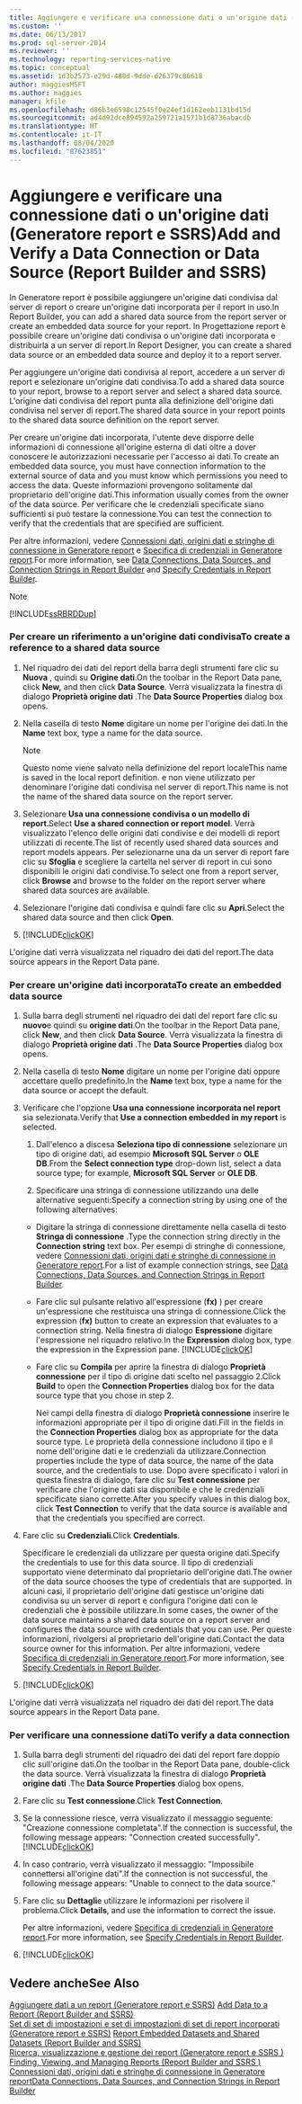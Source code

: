 ```yaml
---
title: Aggiungere e verificare una connessione dati o un'origine dati (Generatore report e SSRS) | Microsoft Docs
ms.custom: ''
ms.date: 06/13/2017
ms.prod: sql-server-2014
ms.reviewer: ''
ms.technology: reporting-services-native
ms.topic: conceptual
ms.assetid: 1d3b2573-e29d-480d-9dde-d26379c86618
author: maggiesMSFT
ms.author: maggies
manager: kfile
ms.openlocfilehash: d86b3e6598c12545f0e24ef1d162eeb1131bd15d
ms.sourcegitcommit: ad4d92dce894592a259721a1571b1d8736abacdb
ms.translationtype: MT
ms.contentlocale: it-IT
ms.lasthandoff: 08/04/2020
ms.locfileid: "87623851"
---
```

# <a name="add-and-verify-a-data-connection-or-data-source-report-builder-and-ssrs"></a><span data-ttu-id="c1a36-102">Aggiungere e verificare una connessione dati o un'origine dati (Generatore report e SSRS)</span><span class="sxs-lookup"><span data-stu-id="c1a36-102">Add and Verify a Data Connection or Data Source (Report Builder and SSRS)</span></span>
  <span data-ttu-id="c1a36-103">In Generatore report è possibile aggiungere un'origine dati condivisa dal server di report o creare un'origine dati incorporata per il report in uso.</span><span class="sxs-lookup"><span data-stu-id="c1a36-103">In Report Builder, you can add a shared data source from the report server or create an embedded data source for your report.</span></span> <span data-ttu-id="c1a36-104">In Progettazione report è possibile creare un'origine dati condivisa o un'origine dati incorporata e distribuirla a un server di report.</span><span class="sxs-lookup"><span data-stu-id="c1a36-104">In Report Designer, you can create a shared data source or an embedded data source and deploy it to a report server.</span></span>  
  
 <span data-ttu-id="c1a36-105">Per aggiungere un'origine dati condivisa al report, accedere a un server di report e selezionare un'origine dati condivisa.</span><span class="sxs-lookup"><span data-stu-id="c1a36-105">To add a shared data source to your report, browse to a report server and select a shared data source.</span></span> <span data-ttu-id="c1a36-106">L'origine dati condivisa del report punta alla definizione dell'origine dati condivisa nel server di report.</span><span class="sxs-lookup"><span data-stu-id="c1a36-106">The shared data source in your report points to the shared data source definition on the report server.</span></span>  
  
 <span data-ttu-id="c1a36-107">Per creare un'origine dati incorporata, l'utente deve disporre delle informazioni di connessione all'origine esterna di dati oltre a dover conoscere le autorizzazioni necessarie per l'accesso ai dati.</span><span class="sxs-lookup"><span data-stu-id="c1a36-107">To create an embedded data source, you must have connection information to the external source of data and you must know which permissions you need to access the data.</span></span> <span data-ttu-id="c1a36-108">Queste informazioni provengono solitamente dal proprietario dell'origine dati.</span><span class="sxs-lookup"><span data-stu-id="c1a36-108">This information usually comes from the owner of the data source.</span></span> <span data-ttu-id="c1a36-109">Per verificare che le credenziali specificate siano sufficienti si può testare la connessione.</span><span class="sxs-lookup"><span data-stu-id="c1a36-109">You can test the connection to verify that the credentials that are specified are sufficient.</span></span>  
  
 <span data-ttu-id="c1a36-110">Per altre informazioni, vedere [Connessioni dati, origini dati e stringhe di connessione in Generatore report](../data-connections-data-sources-and-connection-strings-in-report-builder.md) e [Specifica di credenziali in Generatore report](../specify-credentials-in-report-builder.md).</span><span class="sxs-lookup"><span data-stu-id="c1a36-110">For more information, see [Data Connections, Data Sources, and Connection Strings in Report Builder](../data-connections-data-sources-and-connection-strings-in-report-builder.md) and [Specify Credentials in Report Builder](../specify-credentials-in-report-builder.md).</span></span>  
  
> [!NOTE]  
>  [!INCLUDE[ssRBRDDup](../../includes/ssrbrddup-md.md)]  
  
### <a name="to-create-a-reference-to-a-shared-data-source"></a><span data-ttu-id="c1a36-111">Per creare un riferimento a un'origine dati condivisa</span><span class="sxs-lookup"><span data-stu-id="c1a36-111">To create a reference to a shared data source</span></span>  
  
1.  <span data-ttu-id="c1a36-112">Nel riquadro dei dati del report della barra degli strumenti fare clic su **Nuova** , quindi su **Origine dati**.</span><span class="sxs-lookup"><span data-stu-id="c1a36-112">On the toolbar in the Report Data pane, click **New,** and then click **Data Source**.</span></span> <span data-ttu-id="c1a36-113">Verrà visualizzata la finestra di dialogo **Proprietà origine dati** .</span><span class="sxs-lookup"><span data-stu-id="c1a36-113">The **Data Source Properties** dialog box opens.</span></span>  
  
2.  <span data-ttu-id="c1a36-114">Nella casella di testo **Nome** digitare un nome per l'origine dei dati.</span><span class="sxs-lookup"><span data-stu-id="c1a36-114">In the **Name** text box, type a name for the data source.</span></span>  
  
    > [!NOTE]  
    >  <span data-ttu-id="c1a36-115">Questo nome viene salvato nella definizione del report locale</span><span class="sxs-lookup"><span data-stu-id="c1a36-115">This name is saved in the local report definition.</span></span> <span data-ttu-id="c1a36-116">e non viene utilizzato per denominare l'origine dati condivisa nel server di report.</span><span class="sxs-lookup"><span data-stu-id="c1a36-116">This name is not the name of the shared data source on the report server.</span></span>  
  
3.  <span data-ttu-id="c1a36-117">Selezionare **Usa una connessione condivisa o un modello di report**.</span><span class="sxs-lookup"><span data-stu-id="c1a36-117">Select **Use a shared connection or report model**.</span></span> <span data-ttu-id="c1a36-118">Verrà visualizzato l'elenco delle origini dati condivise e dei modelli di report utilizzati di recente.</span><span class="sxs-lookup"><span data-stu-id="c1a36-118">The list of recently used shared data sources and report models appears.</span></span> <span data-ttu-id="c1a36-119">Per selezionarne una da un server di report fare clic su **Sfoglia** e scegliere la cartella nel server di report in cui sono disponibili le origini dati condivise.</span><span class="sxs-lookup"><span data-stu-id="c1a36-119">To select one from a report server, click **Browse** and browse to the folder on the report server where shared data sources are available.</span></span>  
  
4.  <span data-ttu-id="c1a36-120">Selezionare l'origine dati condivisa e quindi fare clic su **Apri**.</span><span class="sxs-lookup"><span data-stu-id="c1a36-120">Select the shared data source and then click **Open**.</span></span>  
  
5.  [!INCLUDE[clickOK](../../includes/clickok-md.md)]  
  
 <span data-ttu-id="c1a36-121">L'origine dati verrà visualizzata nel riquadro dei dati del report.</span><span class="sxs-lookup"><span data-stu-id="c1a36-121">The data source appears in the Report Data pane.</span></span>  
  
### <a name="to-create-an-embedded-data-source"></a><span data-ttu-id="c1a36-122">Per creare un'origine dati incorporata</span><span class="sxs-lookup"><span data-stu-id="c1a36-122">To create an embedded data source</span></span>  
  
1.  <span data-ttu-id="c1a36-123">Sulla barra degli strumenti nel riquadro dei dati del report fare clic su **nuovo**e quindi su **origine dati**.</span><span class="sxs-lookup"><span data-stu-id="c1a36-123">On the toolbar in the Report Data pane, click **New**, and then click **Data Source**.</span></span> <span data-ttu-id="c1a36-124">Verrà visualizzata la finestra di dialogo **Proprietà origine dati** .</span><span class="sxs-lookup"><span data-stu-id="c1a36-124">The **Data Source Properties** dialog box opens.</span></span>  
  
2.  <span data-ttu-id="c1a36-125">Nella casella di testo **Nome** digitare un nome per l'origine dati oppure accettare quello predefinito.</span><span class="sxs-lookup"><span data-stu-id="c1a36-125">In the **Name** text box, type a name for the data source or accept the default.</span></span>  
  
3.  <span data-ttu-id="c1a36-126">Verificare che l'opzione **Usa una connessione incorporata nel report** sia selezionata.</span><span class="sxs-lookup"><span data-stu-id="c1a36-126">Verify that **Use a connection embedded in my report** is selected.</span></span>  
  
    1.  <span data-ttu-id="c1a36-127">Dall'elenco a discesa **Seleziona tipo di connessione** selezionare un tipo di origine dati, ad esempio **Microsoft SQL Server** o **OLE DB**.</span><span class="sxs-lookup"><span data-stu-id="c1a36-127">From the **Select connection type** drop-down list, select a data source type; for example, **Microsoft SQL Server** or **OLE DB**.</span></span>  
  
    2.  <span data-ttu-id="c1a36-128">Specificare una stringa di connessione utilizzando una delle alternative seguenti:</span><span class="sxs-lookup"><span data-stu-id="c1a36-128">Specify a connection string by using one of the following alternatives:</span></span>  
  
    -   <span data-ttu-id="c1a36-129">Digitare la stringa di connessione direttamente nella casella di testo **Stringa di connessione** .</span><span class="sxs-lookup"><span data-stu-id="c1a36-129">Type the connection string directly in the **Connection string** text box.</span></span> <span data-ttu-id="c1a36-130">Per esempi di stringhe di connessione, vedere [Connessioni dati, origini dati e stringhe di connessione in Generatore report](../data-connections-data-sources-and-connection-strings-in-report-builder.md).</span><span class="sxs-lookup"><span data-stu-id="c1a36-130">For a list of example connection strings, see [Data Connections, Data Sources, and Connection Strings in Report Builder](../data-connections-data-sources-and-connection-strings-in-report-builder.md).</span></span>  
  
    -   <span data-ttu-id="c1a36-131">Fare clic sul pulsante relativo all'espressione (**fx)** ) per creare un'espressione che restituisca una stringa di connessione.</span><span class="sxs-lookup"><span data-stu-id="c1a36-131">Click the expression (**fx)** button to create an expression that evaluates to a connection string.</span></span> <span data-ttu-id="c1a36-132">Nella finestra di dialogo **Espressione** digitare l'espressione nel riquadro relativo.</span><span class="sxs-lookup"><span data-stu-id="c1a36-132">In the **Expression** dialog box, type the expression in the Expression pane.</span></span> [!INCLUDE[clickOK](../../includes/clickok-md.md)]  
  
    -   <span data-ttu-id="c1a36-133">Fare clic su **Compila** per aprire la finestra di dialogo **Proprietà connessione** per il tipo di origine dati scelto nel passaggio 2.</span><span class="sxs-lookup"><span data-stu-id="c1a36-133">Click **Build** to open the **Connection Properties** dialog box for the data source type that you chose in step 2.</span></span>  
  
         <span data-ttu-id="c1a36-134">Nei campi della finestra di dialogo **Proprietà connessione** inserire le informazioni appropriate per il tipo di origine dati.</span><span class="sxs-lookup"><span data-stu-id="c1a36-134">Fill in the fields in the **Connection Properties** dialog box as appropriate for the data source type.</span></span> <span data-ttu-id="c1a36-135">Le proprietà della connessione includono il tipo e il nome dell'origine dati e le credenziali da utilizzare.</span><span class="sxs-lookup"><span data-stu-id="c1a36-135">Connection properties include the type of data source, the name of the data source, and the credentials to use.</span></span> <span data-ttu-id="c1a36-136">Dopo avere specificato i valori in questa finestra di dialogo, fare clic su **Test connessione** per verificare che l'origine dati sia disponibile e che le credenziali specificate siano corrette.</span><span class="sxs-lookup"><span data-stu-id="c1a36-136">After you specify values in this dialog box, click **Test Connection** to verify that the data source is available and that the credentials you specified are correct.</span></span>  
  
4.  <span data-ttu-id="c1a36-137">Fare clic su **Credenziali**.</span><span class="sxs-lookup"><span data-stu-id="c1a36-137">Click **Credentials**.</span></span>  
  
     <span data-ttu-id="c1a36-138">Specificare le credenziali da utilizzare per questa origine dati.</span><span class="sxs-lookup"><span data-stu-id="c1a36-138">Specify the credentials to use for this data source.</span></span> <span data-ttu-id="c1a36-139">Il tipo di credenziali supportato viene determinato dal proprietario dell'origine dati.</span><span class="sxs-lookup"><span data-stu-id="c1a36-139">The owner of the data source chooses the type of credentials that are supported.</span></span> <span data-ttu-id="c1a36-140">In alcuni casi, il proprietario dell'origine dati gestisce un'origine dati condivisa su un server di report e configura l'origine dati con le credenziali che è possibile utilizzare.</span><span class="sxs-lookup"><span data-stu-id="c1a36-140">In some cases, the owner of the data source maintains a shared data source on a report server and configures the data source with credentials that you can use.</span></span> <span data-ttu-id="c1a36-141">Per queste informazioni, rivolgersi al proprietario dell'origine dati.</span><span class="sxs-lookup"><span data-stu-id="c1a36-141">Contact the data source owner for this information.</span></span> <span data-ttu-id="c1a36-142">Per altre informazioni, vedere [Specifica di credenziali in Generatore report](../specify-credentials-in-report-builder.md).</span><span class="sxs-lookup"><span data-stu-id="c1a36-142">For more information, see [Specify Credentials in Report Builder](../specify-credentials-in-report-builder.md).</span></span>  
  
5.  [!INCLUDE[clickOK](../../includes/clickok-md.md)]  
  
 <span data-ttu-id="c1a36-143">L'origine dati verrà visualizzata nel riquadro dei dati del report.</span><span class="sxs-lookup"><span data-stu-id="c1a36-143">The data source appears in the Report Data pane.</span></span>  
  
### <a name="to-verify-a-data-connection"></a><span data-ttu-id="c1a36-144">Per verificare una connessione dati</span><span class="sxs-lookup"><span data-stu-id="c1a36-144">To verify a data connection</span></span>  
  
1.  <span data-ttu-id="c1a36-145">Sulla barra degli strumenti del riquadro dei dati del report fare doppio clic sull'origine dati.</span><span class="sxs-lookup"><span data-stu-id="c1a36-145">On the toolbar in the Report Data pane, double-click the data source.</span></span> <span data-ttu-id="c1a36-146">Verrà visualizzata la finestra di dialogo **Proprietà origine dati** .</span><span class="sxs-lookup"><span data-stu-id="c1a36-146">The **Data Source Properties** dialog box opens.</span></span>  
  
2.  <span data-ttu-id="c1a36-147">Fare clic su **Test connessione**.</span><span class="sxs-lookup"><span data-stu-id="c1a36-147">Click **Test Connection**.</span></span>  
  
3.  <span data-ttu-id="c1a36-148">Se la connessione riesce, verrà visualizzato il messaggio seguente: "Creazione connessione completata".</span><span class="sxs-lookup"><span data-stu-id="c1a36-148">If the connection is successful, the following message appears: "Connection created successfully".</span></span> [!INCLUDE[clickOK](../../includes/clickok-md.md)]  
  
4.  <span data-ttu-id="c1a36-149">In caso contrario, verrà visualizzato il messaggio: "Impossibile connettersi all'origine dati".</span><span class="sxs-lookup"><span data-stu-id="c1a36-149">If the connection is not successful, the following message appears: "Unable to connect to the data source."</span></span>  
  
5.  <span data-ttu-id="c1a36-150">Fare clic su **Dettagli**e utilizzare le informazioni per risolvere il problema.</span><span class="sxs-lookup"><span data-stu-id="c1a36-150">Click **Details**, and use the information to correct the issue.</span></span>  
  
     <span data-ttu-id="c1a36-151">Per altre informazioni, vedere [Specifica di credenziali in Generatore report](../specify-credentials-in-report-builder.md).</span><span class="sxs-lookup"><span data-stu-id="c1a36-151">For more information, see [Specify Credentials in Report Builder](../specify-credentials-in-report-builder.md).</span></span>  
  
6.  [!INCLUDE[clickOK](../../includes/clickok-md.md)]  
  
## <a name="see-also"></a><span data-ttu-id="c1a36-152">Vedere anche</span><span class="sxs-lookup"><span data-stu-id="c1a36-152">See Also</span></span>  
 <span data-ttu-id="c1a36-153">[Aggiungere dati a un report &#40;Generatore report e SSRS&#41;](report-datasets-ssrs.md) </span><span class="sxs-lookup"><span data-stu-id="c1a36-153">[Add Data to a Report &#40;Report Builder and SSRS&#41;](report-datasets-ssrs.md) </span></span>  
 <span data-ttu-id="c1a36-154">[Set di set di impostazioni e set di impostazioni di set di report incorporati &#40;Generatore report e SSRS&#41;](report-embedded-datasets-and-shared-datasets-report-builder-and-ssrs.md) </span><span class="sxs-lookup"><span data-stu-id="c1a36-154">[Report Embedded Datasets and Shared Datasets &#40;Report Builder and SSRS&#41;](report-embedded-datasets-and-shared-datasets-report-builder-and-ssrs.md) </span></span>  
 <span data-ttu-id="c1a36-155">[Ricerca, visualizzazione e gestione dei report &#40;Generatore report e SSRS &#41;](../report-builder/finding-viewing-and-managing-reports-report-builder-and-ssrs.md) </span><span class="sxs-lookup"><span data-stu-id="c1a36-155">[Finding, Viewing, and Managing Reports &#40;Report Builder and SSRS &#41;](../report-builder/finding-viewing-and-managing-reports-report-builder-and-ssrs.md) </span></span>  
 [<span data-ttu-id="c1a36-156">Connessioni dati, origini dati e stringhe di connessione in Generatore report</span><span class="sxs-lookup"><span data-stu-id="c1a36-156">Data Connections, Data Sources, and Connection Strings in Report Builder</span></span>](../data-connections-data-sources-and-connection-strings-in-report-builder.md)  
  
  
